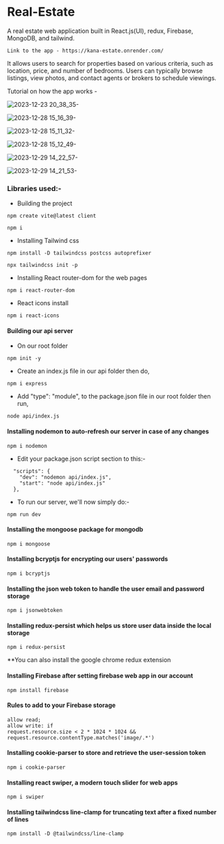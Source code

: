 # Real-Estate
A real estate web application built in React.js(UI), redux, Firebase, MongoDB, and tailwind.

```
Link to the app - https://kana-estate.onrender.com/
```

It allows users to search for properties based on various criteria, such as location, price, and number of bedrooms. Users can typically browse listings, view photos, and contact agents or brokers to schedule viewings.

Tutorial on how the app works -  

![2023-12-23 20_38_35-](https://github.com/Marx-wrld/Real-Estate/assets/105711066/871fd9de-953e-4b67-aecc-3fb0d696d7b4)

![2023-12-28 15_16_39-](https://github.com/Marx-wrld/Real-Estate/assets/105711066/50feb2d1-2f8b-4cd0-a61b-beb29ddbfdea)

![2023-12-28 15_11_32-](https://github.com/Marx-wrld/Real-Estate/assets/105711066/412e7326-a543-46a6-a61e-18ef911ae8de)

![2023-12-28 15_12_49-](https://github.com/Marx-wrld/Real-Estate/assets/105711066/7f2e9671-07f1-4b64-bc41-062dda9812dc)

![2023-12-29 14_22_57-](https://github.com/Marx-wrld/Real-Estate/assets/105711066/56575cce-6d6b-4e14-ac61-29c17b9877d2)

![2023-12-29 14_21_53-](https://github.com/Marx-wrld/Real-Estate/assets/105711066/06864913-e297-4009-acad-a4d83a93728e)


### Libraries used:-
- Building the project 
```
npm create vite@latest client

npm i
```

- Installing Tailwind css
```
npm install -D tailwindcss postcss autoprefixer

npx tailwindcss init -p
```  

- Installing React router-dom for the web pages
```
npm i react-router-dom
```
- React icons install
```
npm i react-icons
```
#### Building our api server

- On our root folder
```
npm init -y
```
- Create an index.js file in our api folder then do,
```
npm i express
```
- Add "type": "module", to the package.json file in our root folder then run,
```
node api/index.js
```
#### Installing nodemon to auto-refresh our server in case of any changes
```
npm i nodemon
```
- Edit your package.json script section to this:-
```
  "scripts": {
    "dev": "nodemon api/index.js",
    "start": "node api/index.js"
  },
```
- To run our server, we'll now simply do:-
```
npm run dev
```
#### Installing the mongoose package for mongodb
```
npm i mongoose
```
#### Installing bcryptjs for encrypting our users' passwords
```
npm i bcryptjs
```
#### Installing the json web token to handle the user email and password storage
```
npm i jsonwebtoken
```
#### Installing redux-persist which helps us store user data inside the local storage
```
npm i redux-persist
```
**You can also install the google chrome redux extension
#### Installing Firebase after setting firebase web app in our account
```
npm install firebase
```
#### Rules to add to your Firebase storage
```
allow read;
allow write: if 
request.resource.size < 2 * 1024 * 1024 &&
request.resource.contentType.matches('image/.*')
```
#### Installing cookie-parser to store and retrieve the user-session token
```
npm i cookie-parser
```
#### Installing react swiper, a modern touch slider for web apps 
```
npm i swiper
```
#### Installing tailwindcss line-clamp for truncating text after a fixed number of lines
```
npm install -D @tailwindcss/line-clamp
```
